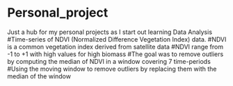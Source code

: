 # Personal_project
Just a hub for my personal projects as I start out learning Data Analysis
#Time-series of NDVI (Normalized Difference Vegetation Index) data.
#NDVI is a common vegetation index derived from satellite data 
#NDVI range from -1 to +1 with high values for high biomass
#The goal was to remove outliers by computing the median of NDVI in a window covering 7 time-periods
#Using the moving window to remove outliers by replacing them with the median of the window
